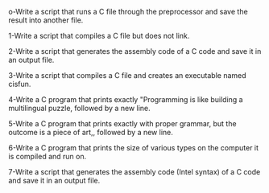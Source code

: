 o-Write a script that runs a C file through the preprocessor and save the result into another file.

1-Write a script that compiles a C file but does not link.

2-Write a script that generates the assembly code of a C code and save it in an output file.

3-Write a script that compiles a C file and creates an executable named cisfun.

4-Write a C program that prints exactly "Programming is like building a multilingual puzzle, followed by a new line.

5-Write a C program that prints exactly with proper grammar, but the outcome is a piece of art,, followed by a new line.

6-Write a C program that prints the size of various types on the computer it is compiled and run on.

7-Write a script that generates the assembly code (Intel syntax) of a C code and save it in an output file.
